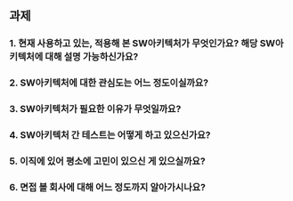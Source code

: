 ## 과제
### 1. 현재 사용하고 있는, 적용해 본 SW아키텍처가 무엇인가요? 해당 SW아키텍처에 대해 설명 가능하신가요?


### 2. SW아키텍처에 대한 관심도는 어느 정도이실까요?


### 3. SW아키텍처가 필요한 이유가 무엇일까요?


### 4. SW아키텍처 간 테스트는 어떻게 하고 있으신가요?


### 5. 이직에 있어 평소에 고민이 있으신 게 있으실까요?


### 6. 면접 볼 회사에 대해 어느 정도까지 알아가시나요?
